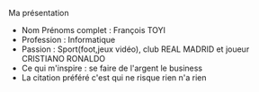 
Ma présentation

-  Nom Prénoms complet : François TOYI
-  Profession : Informatique 
-  Passion : Sport(foot,jeux vidéo), club REAL MADRID et joueur CRISTIANO RONALDO
-  Ce qui m'inspire : se faire de l'argent le business 
- La citation préféré c'est qui ne risque rien n'a rien 